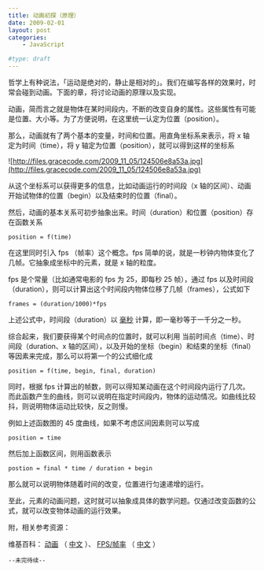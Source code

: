 ```yaml
---
title: 动画初探（原理）
date: 2009-02-01
layout: post
categories:
    - JavaScript

#type: draft
---
```


哲学上有种说法，「运动是绝对的，静止是相对的」。我们在编写各样的效果时，时常会碰到动画。下面的章，将讨论动画的原理以及实现。

动画，简而言之就是物体在某时间段内，不断的改变自身的属性。这些属性有可能是位置、大小等。为了方便说明，在这里统一认定为位置（position）。

那么，动画就有了两个基本的变量，时间和位置。用直角坐标系来表示，将 x 轴定为时间（time），将 y 轴定为位置（position），就可以得到这样的坐标系

![http://files.gracecode.com/2009_11_05/124506e8a53a.jpg](http://files.gracecode.com/2009_11_05/124506e8a53a.jpg)

从这个坐标系可以获得更多的信息，比如动画运行的时间段（x 轴的区间）、动画开始试物体的位置（begin）以及结束时的位置（final）。

然后，动画的基本关系可初步抽象出来。时间（duration）和位置（position）存在函数关系

    position = f(time)

在这里同时引入 fps （帧率）这个概念。fps 简单的说，就是一秒钟内物体变化了几帧。它抽象成坐标中的元素，就是 x 轴的粒度。

fps 是个常量（比如通常电影的 fps 为 25，即每秒 25 帧），通过 fps 以及时间段（duration），则可以计算出这个时间段内物体位移了几帧（frames），公式如下

    frames = (duration/1000)*fps

上述公式中，时间段（duration）以 [毫秒](http://baike.baidu.com/view/251176.htm) 计算，即一毫秒等于一千分之一秒。

综合起来，我们要获得某个时间点的位置时，就可以利用 当前时间点（time）、时间段（duration、x 轴的区间），以及开始的坐标（begin）和结束的坐标（final）等因素来完成，那么可以将第一个的公式细化成

    position = f(time, begin, final, duration)

同时，根据 fps 计算出的帧数，则可以得知某动画在这个时间段内运行了几次。而此函数产生的曲线，则可以说明在指定时间段内，物体的运动情况。如曲线比较抖，则说明物体运动比较快，反之则慢。

例如上述函数图的 45 度曲线，如果不考虑区间因素则可以写成

    position = time

然后加上函数区间，则用函数表示

    postion = final * time / duration + begin

那么就可以说明物体随着时间的改变，位置进行匀速递增的运行。

至此，元素的动画问题，这时就可以抽象成具体的数学问题。仅通过改变函数的公式，就可以改变物体动画的运行效果。

附，相关参考资源：

维基百科： [动画](http://en.wikipedia.org/wiki/Animation) （ [中文](http://zh.wikipedia.org/wiki/%E5%8A%A8%E7%94%BB) ）、 [FPS/帧率](http://en.wikipedia.org/wiki/Frame_rate) （ [中文](http://zh.wikipedia.org/wiki/%E5%B8%A7%E7%8E%87) ）

`--未完待续--`
